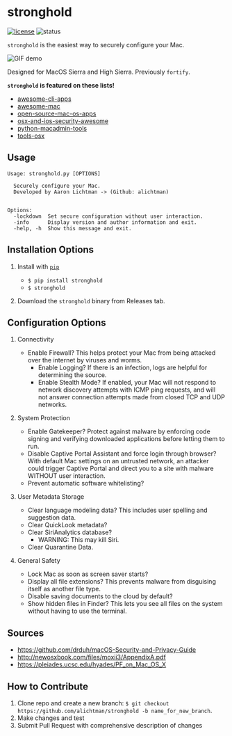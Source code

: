 # stronghold

<!-- [![build](https://img.shields.io/wercker/ci/wercker/docs.svg)]() -->
<!-- ![Made With Python](img/made-with-python.png) -->
<!-- ![PRs Welcome](img/PRs-welcome.png) -->
<!-- Add Travis CI -->
<!-- [![Build Status](https://travis-ci.org/bevacqua/awesome-badges.svg?branch=master)](https://travis-ci.org/bevacqua/awesome-badges) -->

[![license](https://img.shields.io/github/license/mashape/apistatus.svg)](https://github.com/alichtman/stronghold/blob/master/LICENSE)
![status](https://img.shields.io/pypi/status/Django.svg)

`stronghold` is the easiest way to securely configure your Mac.

![GIF demo](img/demo.gif)

Designed for MacOS Sierra and High Sierra.
Previously `fortify`.

**`stronghold` is featured on these lists!**

* [awesome-cli-apps](https://github.com/agarrharr/awesome-cli-apps)
* [awesome-mac](https://github.com/jaywcjlove/awesome-mac)
* [open-source-mac-os-apps](https://github.com/serhii-londar/open-source-mac-os-apps)
* [osx-and-ios-security-awesome](https://github.com/ashishb/osx-and-ios-security-awesome)
* [python-macadmin-tools](https://github.com/timsutton/python-macadmin-tools)
* [tools-osx](https://github.com/morgant/tools-osx)

**Usage**
---

```
Usage: stronghold.py [OPTIONS]

  Securely configure your Mac.
  Developed by Aaron Lichtman -> (Github: alichtman)
  

Options:
  -lockdown  Set secure configuration without user interaction.
  -info      Display version and author information and exit.
  -help, -h  Show this message and exit.
```

**Installation Options**
---

1. Install with [`pip`](https://pypi.org/project/stronghold/)
    + `$ pip install stronghold`
    + `$ stronghold`

2. Download the `stronghold` binary from Releases tab.


**Configuration Options**
---

1. Connectivity

    + Enable Firewall? This helps protect your Mac from being attacked over the internet by viruses and worms.
        - Enable Logging? If there is an infection, logs are helpful for determining the source.
        - Enable Stealth Mode? If enabled, your Mac will not respond to network discovery attempts with ICMP ping requests, and will not answer connection attempts made from closed TCP and UDP networks.

2. System Protection

    + Enable Gatekeeper? Protect against malware by enforcing code signing and verifying downloaded applications before letting them to run.
    + Disable Captive Portal Assistant and force login through browser? With default Mac settings on an untrusted network, an attacker could trigger Captive Portal and direct you to a site with malware WITHOUT user interaction.
    + Prevent automatic software whitelisting?

3. User Metadata Storage

    + Clear language modeling data? This includes user spelling and suggestion data.
    + Clear QuickLook metadata?
    + Clear SiriAnalytics database?
        - WARNING: This may kill Siri.
    + Clear Quarantine Data.

4. General Safety

    + Lock Mac as soon as screen saver starts?
    + Display all file extensions? This prevents malware from disguising itself as another file type.
    + Disable saving documents to the cloud by default?
    + Show hidden files in Finder? This lets you see all files on the system without having to use the terminal.


**Sources**
-----

+ https://github.com/drduh/macOS-Security-and-Privacy-Guide
+ http://newosxbook.com/files/moxii3/AppendixA.pdf
+ https://pleiades.ucsc.edu/hyades/PF_on_Mac_OS_X

**How to Contribute**
---

1. Clone repo and create a new branch: `$ git checkout https://github.com/alichtman/stronghold -b name_for_new_branch`.
2. Make changes and test
3. Submit Pull Request with comprehensive description of changes
